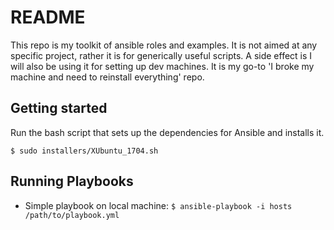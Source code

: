 # README

This repo is my toolkit of ansible roles and examples. It is not aimed at any specific project,
 rather it is for generically useful scripts. A side effect is I will also be using it for setting
 up dev machines. It is my go-to 'I broke my machine and need to reinstall everything' repo.

## Getting started
Run the bash script that sets up the dependencies for Ansible and installs it.

```
$ sudo installers/XUbuntu_1704.sh
```


## Running Playbooks

- Simple playbook on local machine: ```$ ansible-playbook -i hosts /path/to/playbook.yml```
